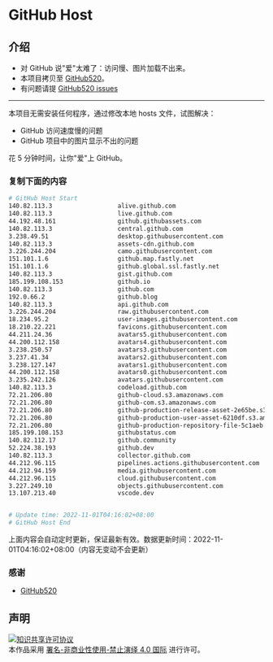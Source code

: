 # GitHub Host
## 介绍
- 对 GitHub 说"爱"太难了：访问慢、图片加载不出来。
- 本项目拷贝至 [GitHub520](https://github.com/521xueweihan/GitHub520)。
- 有问题请提 [GitHub520 issues](https://github.com/521xueweihan/GitHub520/issues/new)

---

本项目无需安装任何程序，通过修改本地 hosts 文件，试图解决：
- GitHub 访问速度慢的问题
- GitHub 项目中的图片显示不出的问题

花 5 分钟时间，让你"爱"上 GitHub。

### 复制下面的内容
```bash
# GitHub Host Start
140.82.113.3                  alive.github.com
140.82.113.3                  live.github.com
44.192.48.161                 github.githubassets.com
140.82.113.3                  central.github.com
3.238.49.51                   desktop.githubusercontent.com
140.82.113.3                  assets-cdn.github.com
3.226.244.204                 camo.githubusercontent.com
151.101.1.6                   github.map.fastly.net
151.101.1.6                   github.global.ssl.fastly.net
140.82.113.3                  gist.github.com
185.199.108.153               github.io
140.82.113.3                  github.com
192.0.66.2                    github.blog
140.82.113.3                  api.github.com
3.226.244.204                 raw.githubusercontent.com
18.234.95.2                   user-images.githubusercontent.com
18.210.22.221                 favicons.githubusercontent.com
44.211.24.36                  avatars5.githubusercontent.com
44.200.112.158                avatars4.githubusercontent.com
3.238.250.57                  avatars3.githubusercontent.com
3.237.41.34                   avatars2.githubusercontent.com
3.238.127.147                 avatars1.githubusercontent.com
44.200.112.158                avatars0.githubusercontent.com
3.235.242.126                 avatars.githubusercontent.com
140.82.113.3                  codeload.github.com
72.21.206.80                  github-cloud.s3.amazonaws.com
72.21.206.80                  github-com.s3.amazonaws.com
72.21.206.80                  github-production-release-asset-2e65be.s3.amazonaws.com
72.21.206.80                  github-production-user-asset-6210df.s3.amazonaws.com
72.21.206.80                  github-production-repository-file-5c1aeb.s3.amazonaws.com
185.199.108.153               githubstatus.com
140.82.112.17                 github.community
52.224.38.193                 github.dev
140.82.113.3                  collector.github.com
44.212.96.115                 pipelines.actions.githubusercontent.com
44.212.94.159                 media.githubusercontent.com
44.212.96.115                 cloud.githubusercontent.com
3.227.249.10                  objects.githubusercontent.com
13.107.213.40                 vscode.dev


# Update time: 2022-11-01T04:16:02+08:00
# GitHub Host End

```
上面内容会自动定时更新，保证最新有效。数据更新时间：2022-11-01T04:16:02+08:00（内容无变动不会更新）

### 感谢

- [GitHub520](https://github.com/521xueweihan/GitHub520)

## 声明
<a rel="license" href="https://creativecommons.org/licenses/by-nc-nd/4.0/deed.zh"><img alt="知识共享许可协议" style="border-width: 0" src="https://licensebuttons.net/l/by-nc-nd/4.0/88x31.png"></a><br>本作品采用 <a rel="license" href="https://creativecommons.org/licenses/by-nc-nd/4.0/deed.zh">署名-非商业性使用-禁止演绎 4.0 国际</a> 进行许可。
